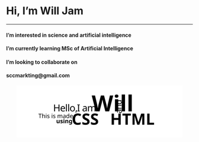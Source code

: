 <h1>  Hi, I’m Will Jam </h1>
<hr>
<h4>I’m interested in science and artificial intelligence</h4>
<h4 color='red'>I’m currently learning MSc of Artificial Intelligence</h4>
<h4>I’m looking to collaborate on </h4>
<h4>sccmarkting@gmail.com</h4>
<p align="center">
<img src="./intro.svg" alt="" />
</p>
<!---
wlaa41/wlaa41 is a ✨ special ✨ repository because its `README.md` (this file) appears on your GitHub profile.
You can click the Preview link to take a look at your changes.
--->
